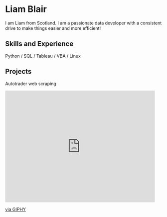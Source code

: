 # Liam Blair

I am Liam from Scotland. I am a passionate data developer with a consistent drive to make things easier and more efficient!

## Skills and Experience
Python / SQL / Tableau / VBA / Linux

## Projects

Autotrader web scraping
<iframe src="https://giphy.com/embed/IwTWTsUzmIicM" width="480" height="359" frameBorder="0" class="giphy-embed" allowFullScreen></iframe><p><a href="https://giphy.com/gifs/internet-surfing-IwTWTsUzmIicM">via GIPHY</a></p>
